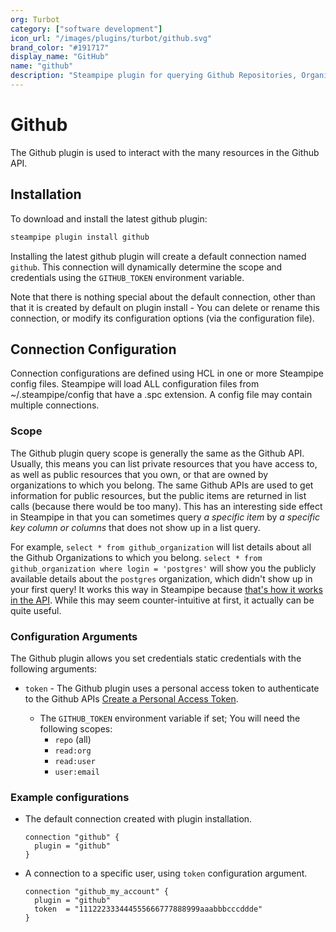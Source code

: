 ```yaml
---
org: Turbot
category: ["software development"]
icon_url: "/images/plugins/turbot/github.svg"
brand_color: "#191717"
display_name: "GitHub"
name: "github"
description: "Steampipe plugin for querying Github Repositories, Organizations, and other resources."
---
```


# Github

The Github plugin is used to interact with the many resources in the Github API.

## Installation

To download and install the latest github plugin:

```bash
steampipe plugin install github
```

Installing the latest github plugin will create a default connection named `github`. This connection will dynamically determine the scope and credentials using the `GITHUB_TOKEN` environment variable.

Note that there is nothing special about the default connection, other than that it is created by default on plugin install - You can delete or rename this connection, or modify its configuration options (via the configuration file).

## Connection Configuration

Connection configurations are defined using HCL in one or more Steampipe config files. Steampipe will load ALL configuration files from ~/.steampipe/config that have a .spc extension. A config file may contain multiple connections.

### Scope

The Github plugin query scope is generally the same as the Github API. Usually, this means you can list private resources that you have access to, as well as public resources that you own, or that are owned by organizations to which you belong. The same Github APIs are used to get information for public resources, but the public items are returned in list calls (because there would be too many). This has an interesting side effect in Steampipe in that you can sometimes query _a specific item_ by _a specific key column or columns_ that does not show up in a list query.

For example, `select * from github_organization` will list details about all the Github Organizations to which you belong. `select * from github_organization where login = 'postgres'` will show you the publicly available details about the `postgres` organization, which didn't show up in your first query! It works this way in Steampipe because [that's how it works in the API](https://docs.github.com/en/rest/reference/orgs#list-organizations-for-a-user). While this may seem counter-intuitive at first, it actually can be quite useful.

### Configuration Arguments

The Github plugin allows you set credentials static credentials with the following arguments:

- `token` - The Github plugin uses a personal access token to authenticate to the Github APIs [Create a Personal Access Token](https://docs.github.com/en/github/authenticating-to-github/creating-a-personal-access-token).

  - The `GITHUB_TOKEN` environment variable if set;
    You will need the following scopes:
    - `repo` (all)
    - `read:org`
    - `read:user`
    - `user:email`

### Example configurations

- The default connection created with plugin installation.

  ```hcl
  connection "github" {
    plugin = "github"
  }
  ```

- A connection to a specific user, using `token` configuration argument.

  ```hcl
  connection "github_my_account" {
    plugin = "github"
    token  = "111222333444555666777888999aaabbbcccddde"
  }
  ```
